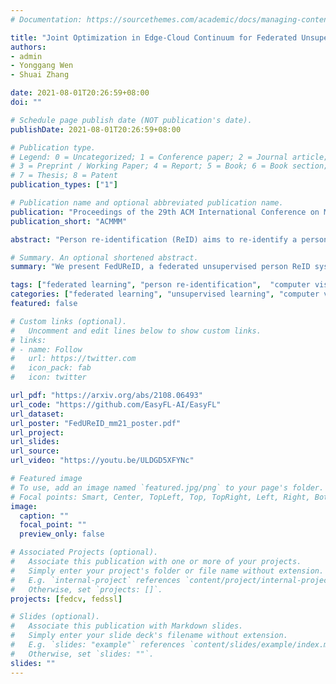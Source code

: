 ```yaml
---
# Documentation: https://sourcethemes.com/academic/docs/managing-content/

title: "Joint Optimization in Edge-Cloud Continuum for Federated Unsupervised Person Re-identification"
authors: 
- admin
- Yonggang Wen
- Shuai Zhang

date: 2021-08-01T20:26:59+08:00
doi: ""

# Schedule page publish date (NOT publication's date).
publishDate: 2021-08-01T20:26:59+08:00

# Publication type.
# Legend: 0 = Uncategorized; 1 = Conference paper; 2 = Journal article;
# 3 = Preprint / Working Paper; 4 = Report; 5 = Book; 6 = Book section;
# 7 = Thesis; 8 = Patent
publication_types: ["1"]

# Publication name and optional abbreviated publication name.
publication: "Proceedings of the 29th ACM International Conference on Multimedia (ACMMM'21)"
publication_short: "ACMMM"

abstract: "Person re-identification (ReID) aims to re-identify a person from non-overlapping camera views. Since person ReID data contains sensitive personal information, researchers have adopted federated learning, an emerging distributed training method, to mitigate the privacy leakage risks. However, existing studies rely on data labels that are laborious and time-consuming to obtain. We present FedUReID, a federated unsupervised person ReID system to learn person ReID models without any labels while preserving privacy. FedUReID enables in-situ model training on edges with unlabeled data. A cloud server aggregates models from edges instead of centralizing raw data to preserve data privacy. Moreover, to tackle the problem that edges vary in data volumes and distributions, we personalize training in edges with joint optimization of cloud and edge. Specifically, we propose personalized epoch to reassign computation throughout training, personalized clustering to iteratively predict suitable labels for unlabeled data, and personalized update to adapt the server aggregated model to each edge. Extensive experiments on eight person ReID datasets demonstrate that FedUReID not only achieves higher accuracy but also reduces computation cost by 29%. Our FedUReID system with the joint optimization will shed light on implementing federated learning to more multimedia tasks without data labels."

# Summary. An optional shortened abstract.
summary: "We present FedUReID, a federated unsupervised person ReID system to learn person ReID models without any labels while preserving privacy. FedUReID enables in-situ model training on edges with unlabeled data. A cloud server aggregates models from edges instead of centralizing raw data to preserve data privacy. Moreover, to tackle the problem that edges vary in data volumes and distributions, we personalize training in edges with joint optimization of cloud and edge. Specifically, we propose personalized epoch to reassign computation throughout training, personalized clustering to iteratively predict suitable labels for unlabeled data, and personalized update to adapt the server aggregated model to each edge."

tags: ["federated learning", "person re-identification",  "computer vision"]
categories: ["federated learning", "unsupervised learning", "computer vision"]
featured: false

# Custom links (optional).
#   Uncomment and edit lines below to show custom links.
# links:
# - name: Follow
#   url: https://twitter.com
#   icon_pack: fab
#   icon: twitter

url_pdf: "https://arxiv.org/abs/2108.06493"
url_code: "https://github.com/EasyFL-AI/EasyFL"
url_dataset:
url_poster: "FedUReID_mm21_poster.pdf"
url_project:
url_slides:
url_source:
url_video: "https://youtu.be/ULDGD5XFYNc"

# Featured image
# To use, add an image named `featured.jpg/png` to your page's folder. 
# Focal points: Smart, Center, TopLeft, Top, TopRight, Left, Right, BottomLeft, Bottom, BottomRight.
image:
  caption: ""
  focal_point: ""
  preview_only: false

# Associated Projects (optional).
#   Associate this publication with one or more of your projects.
#   Simply enter your project's folder or file name without extension.
#   E.g. `internal-project` references `content/project/internal-project/index.md`.
#   Otherwise, set `projects: []`.
projects: [fedcv, fedssl]

# Slides (optional).
#   Associate this publication with Markdown slides.
#   Simply enter your slide deck's filename without extension.
#   E.g. `slides: "example"` references `content/slides/example/index.md`.
#   Otherwise, set `slides: ""`.
slides: ""
---
```

